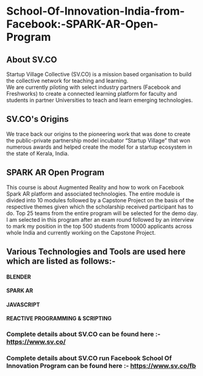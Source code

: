 # School-Of-Innovation-India-from-Facebook:-SPARK-AR-Open-Program    
      
        
## About SV.CO

Startup Village Collective (SV.CO) is a mission based organisation to build the collective network for teaching and learning.  
We are currently piloting with select industry partners (Facebook and Freshworks) to create a connected learning platform for faculty and students in partner Universities to teach and learn emerging technologies.

## SV.CO's Origins    
  
We trace back our origins to the pioneering work that was done to create the public-private partnership model incubator “Startup Village” that won numerous awards and helped create the model for a startup ecosystem in the state of Kerala, India.

## SPARK AR Open Program
  
This course is about Augmented Reality and how to work on Facebook Spark AR platform and associated technologies. The entire module is divided into 10 modules followed by a Capstone Project on the basis of the respective themes given which the scholarship received participant has to do. Top 25 teams from the entire program will be selected for the demo day. I am selected in this program after an exam round followed by an interview to mark my position in the top 500 students from 10000 applicants across whole India and currently working on the Capstone Project.

## Various Technologies and Tools are used here which are listed as follows:-  
#### BLENDER  
#### SPARK AR      
#### JAVASCRIPT
#### REACTIVE PROGRAMMING & SCRIPTING


### Complete details about SV.CO can be found here :- https://www.sv.co/
### Complete details about SV.CO run Facebook School Of Innovation Program can be found here :- https://www.sv.co/fb

